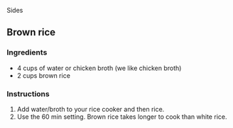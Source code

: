 Sides

## Brown rice

### Ingredients

- 4 cups of water or chicken broth (we like chicken broth)
- 2 cups brown rice

### Instructions

1. Add water/broth to your rice cooker and then rice. 
2. Use the 60 min setting. Brown rice takes longer to cook than white rice.

